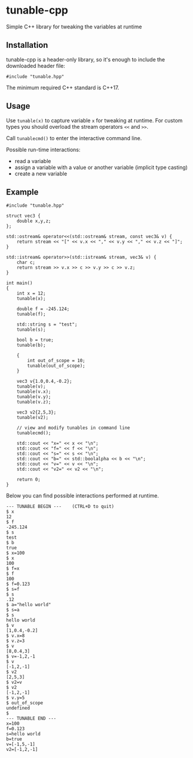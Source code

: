 # tunable-cpp
Simple C++ library for tweaking the variables at runtime

## Installation
tunable-cpp is a header-only library, so it's enough to include the downloaded header file:
```
#include "tunable.hpp"
```

The minimum required C++ standard is C++17.

## Usage

Use `tunable(x)` to capture variable `x` for tweaking at runtime.
For custom types you should overload the stream operators `<<` and `>>`.

Call `tunablecmd()` to enter the interactive command line.

Possible run-time interactions:
- read a variable
- assign a variable with a value or another variable (implicit type casting)
- create a new variable

## Example

```
#include "tunable.hpp"

struct vec3 {
    double x,y,z;
};

std::ostream& operator<<(std::ostream& stream, const vec3& v) {
    return stream << "[" << v.x << "," << v.y << "," << v.z << "]";
}

std::istream& operator>>(std::istream& stream, vec3& v) {
    char c;
    return stream >> v.x >> c >> v.y >> c >> v.z;
}

int main()
{
    int x = 12;
    tunable(x);

    double f = -245.124;
    tunable(f);

    std::string s = "test";
    tunable(s);

    bool b = true;
    tunable(b);

    {
        int out_of_scope = 10;
        tunable(out_of_scope);
    }

    vec3 v{1.0,0.4,-0.2};
    tunable(v);
    tunable(v.x);
    tunable(v.y);
    tunable(v.z);

    vec3 v2{2,5,3};
    tunable(v2);

    // view and modify tunables in command line
    tunablecmd();

    std::cout << "x=" << x << "\n";
    std::cout << "f=" << f << "\n";
    std::cout << "s=" << s << "\n";
    std::cout << "b=" << std::boolalpha << b << "\n";
    std::cout << "v=" << v << "\n";
    std::cout << "v2=" << v2 << "\n";

    return 0;
}
```

Below you can find possible interactions performed at runtime.

```
--- TUNABLE BEGIN ---    (CTRL+D to quit)
$ x
12
$ f
-245.124
$ s
test
$ b
true
$ x=100
$ x
100
$ f=x
$ f
100
$ f=0.123
$ s=f
$ s
.12
$ a="hello world"
$ s=a
$ s
hello world
$ v
[1,0.4,-0.2]
$ v.x=8
$ v.z=3
$ v
[8,0.4,3]
$ v=-1,2,-1
$ v
[-1,2,-1]
$ v2
[2,5,3]
$ v2=v
$ v2
[-1,2,-1]
$ v.y=5
$ out_of_scope
undefined
$ 
--- TUNABLE END ---
x=100
f=0.123
s=hello world
b=true
v=[-1,5,-1]
v2=[-1,2,-1]
```
